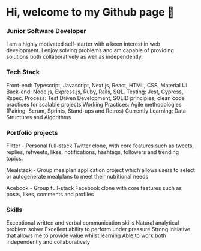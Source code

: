 # Hi, welcome to my Github page 👋

### Junior Software Developer

I am a highly motivated self-starter with a keen interest in web development. I enjoy solving problems and am capable of providing solutions both collaboratively as well as independently. 

### Tech Stack

Front-end: Typescript, Javascript, Next.js, React, HTML, CSS, Material UI.
Back-end: Node.js, Express.js, Ruby, Rails, SQL.
Testing: Jest, Cypress, Rspec. 
Process: Test Driven Development, SOLID principles, clean code practices for scalable projects
Working Practices: Agile methodologies (Pairing, Scrum, Sprints, Stand-ups and Retros) 
Currently Learning: Data Structures and Algorithms 

### Portfolio projects

Flitter - Personal full-stack Twitter clone, with core features such as tweets, replies, retweets, likes, notifications, hashtags, followers and trending topics.

Mealstack - Group mealplan application project which allows users to select or autogenerate mealplans to meet their nutritional needs

Acebook - Group full-stack Facebook clone with core features such as posts, likes, comments and profiles

### Skills 

Exceptional written and verbal communication skills
Natural analytical problem solver
Excellent ability to perform under pressure
Strong initiative that allows me to provide value whilst learning 
Able to work both independently and collaboratively 

<!--
**emanfolo/emanfolo** is a ✨ _special_ ✨ repository because its `README.md` (this file) appears on your GitHub profile.

Here are some ideas to get you started:

- 🔭 I’m currently working on ...
- 🌱 I’m currently learning ...
- 👯 I’m looking to collaborate on ...
- 🤔 I’m looking for help with ...
- 💬 Ask me about ...
- 📫 How to reach me: ...
- 😄 Pronouns: ...
- ⚡ Fun fact: ...
-->
